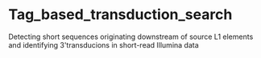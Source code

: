 # Tag_based_transduction_search
Detecting short sequences originating downstream of source L1 elements and identifying 3'transducions in short-read Illumina data
